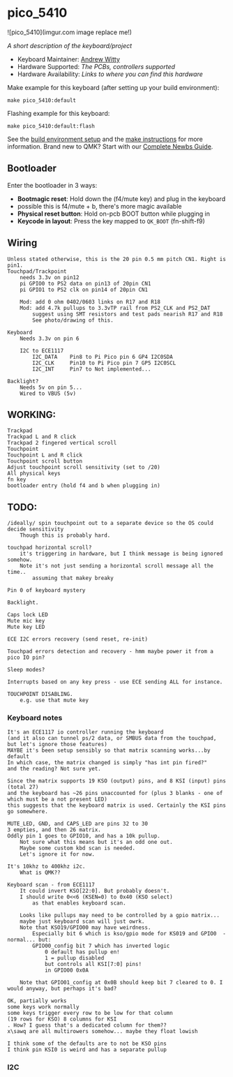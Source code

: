 # pico_5410

![pico_5410](imgur.com image replace me!)

*A short description of the keyboard/project*

* Keyboard Maintainer: [Andrew Witty](https://github.com/Fractal147)
* Hardware Supported: *The PCBs, controllers supported*
* Hardware Availability: *Links to where you can find this hardware*

Make example for this keyboard (after setting up your build environment):

    make pico_5410:default

Flashing example for this keyboard:

    make pico_5410:default:flash

See the [build environment setup](https://docs.qmk.fm/#/getting_started_build_tools) and the [make instructions](https://docs.qmk.fm/#/getting_started_make_guide) for more information. Brand new to QMK? Start with our [Complete Newbs Guide](https://docs.qmk.fm/#/newbs).

## Bootloader

Enter the bootloader in 3 ways:

* **Bootmagic reset**: Hold down the (f4/mute key) and plug in the keyboard
* possible this is f4/mute + b, there's more magic available
* **Physical reset button**: Hold on-pcb BOOT button while plugging in 
* **Keycode in layout**: Press the key mapped to `QK_BOOT` (fn-shift-f9)


## Wiring
    Unless stated otherwise, this is the 20 pin 0.5 mm pitch CN1. Right is pin1.
    Touchpad/Trackpoint
        needs 3.3v on pin12
        pi GPIO0 to PS2 data on pin13 of 20pin CN1
        pi GPIO1 to PS2 clk on pin14 of 20pin CN1
        
        Mod: add 0 ohm 0402/0603 links on R17 and R18
        Mod: add 4.7k pullups to 3.3vTP rail from PS2_CLK and PS2_DAT 
            suggest using SMT resistors and test pads nearish R17 and R18
            See photo/drawing of this.
        
    Keyboard
        Needs 3.3v on pin 6
        
        I2C to ECE1117
            I2C_DATA    Pin8 to Pi Pico pin 6 GP4 I2C0SDA
            I2C_CLK     Pin10 to Pi Pico pin 7 GP5 I2C0SCL
            I2C_INT     Pin7 to Not implemented...
        
    Backlight?
        Needs 5v on pin 5...
        Wired to VBUS (5v)

## WORKING:
    Trackpad
    Trackpad L and R click
    Trackpad 2 fingered vertical scroll
    Touchpoint
    Touchpoint L and R click
    Touchpoint scroll button
    Adjust touchpoint scroll sensitivity (set to /20)
    All physical keys
    fn key
    bootloader entry (hold f4 and b when plugging in)
    
## TODO:

    /ideally/ spin touchpoint out to a separate device so the OS could decide sensitivity
        Though this is probably hard.
        
    touchpad horizontal scroll?
        it's triggering in hardware, but I think message is being ignored somehow.
        Note it's not just sending a horizontal scroll message all the time..
            assuming that makey breaky
            
    Pin 0 of keyboard mystery
    
    Backlight.
    
    Caps lock LED
    Mute mic key
    Mute key LED
    
    ECE I2C errors recovery (send reset, re-init)
    
    Touchpad errors detection and recovery - hmm maybe power it from a pico IO pin?
    
    Sleep modes?
    
    Interrupts based on any key press - use ECE sending ALL for instance.
    
    TOUCHPOINT DISABLING.
        e.g. use that mute key
        
    
    
### Keyboard notes
    It's an ECE1117 io controller running the keyboard
    (and it also can tunnel ps/2 data, or SMBUS data from the touchpad, but let's ignore those features)
    MAYBE it's been setup sensibly so that matrix scanning works...by default
    In which case, the matrix changed is simply "has int pin fired?"
    and the reading? Not sure yet.
    
    Since the matrix supports 19 KSO (output) pins, and 8 KSI (input) pins (total 27)
    and the keyboard has ~26 pins unaccounted for (plus 3 blanks - one of which must be a not present LED)
    this suggests that the keyboard matrix is used. Certainly the KSI pins go somewhere.
    
    MUTE_LED, GND, and CAPS_LED are pins 32 to 30
    3 empties, and then 26 matrix.
    Oddly pin 1 goes to GPIO10, and has a 10k pullup.
        Not sure what this means but it's an odd one out.
        Maybe some custom kbd scan is needed.
        Let's ignore it for now.
           
    It's 10khz to 400khz i2c.
        What is QMK??
        
    Keyboard scan - from ECE1117
        It could invert KSO[22:0]. But probably doesn't.
        I should write 0<<6 (KSEN=0) to 0x40 (KSO select)
            as that enables keyboard scan.
            
        Looks like pullups may need to be controlled by a gpio matrix...
        maybe just keyboard scan will just owrk.
        Note that KSO19/GPIO00 may have weirdness.
            Especially bit 6 which is kso/gpio mode for KS019 and GPIO0  - normal... but:
            GPIO00_config bit 7 which has inverted logic
                0 default has pullup en!
                1 = pullup disabled
                but controls all KSI[7:0] pins!
                in GPIO00 0x0A
                
        Note that GPIO01_config at 0x0B should keep bit 7 cleared to 0. I would anyway, but perhaps it's bad?
    
    OK, partially works
    some keys work normally
    some keys trigger every row to be low for that column
    (19 rows for KSO) 8 columns for KSI
    . How? I guess that's a dedicated column for them??
    x\sawq are all multirowers somehow... maybe they float lowish
    
    I think some of the defaults are to not be KSO pins
    I think pin KSI0 is weird and has a separate pullup
    
### I2C
    
